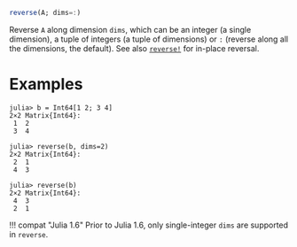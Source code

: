 ```julia
reverse(A; dims=:)
```

Reverse `A` along dimension `dims`, which can be an integer (a single dimension), a tuple of integers (a tuple of dimensions) or `:` (reverse along all the dimensions, the default).  See also [`reverse!`](@ref) for in-place reversal.

# Examples

```jldoctest
julia> b = Int64[1 2; 3 4]
2×2 Matrix{Int64}:
 1  2
 3  4

julia> reverse(b, dims=2)
2×2 Matrix{Int64}:
 2  1
 4  3

julia> reverse(b)
2×2 Matrix{Int64}:
 4  3
 2  1
```

!!! compat "Julia 1.6"
    Prior to Julia 1.6, only single-integer `dims` are supported in `reverse`.

